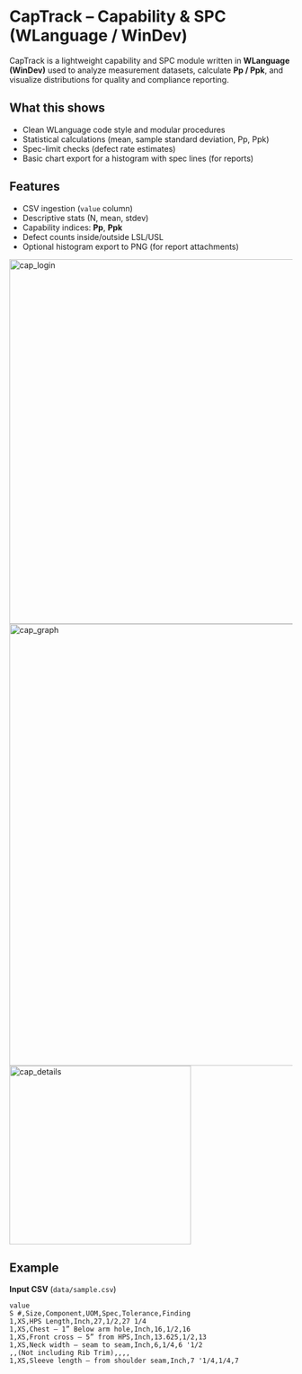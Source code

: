 # CapTrack – Capability & SPC (WLanguage / WinDev)

CapTrack is a lightweight capability and SPC module written in **WLanguage (WinDev)** used to
analyze measurement datasets, calculate **Pp / Ppk**, and visualize distributions for quality
and compliance reporting.

## What this shows
- Clean WLanguage code style and modular procedures
- Statistical calculations (mean, sample standard deviation, Pp, Ppk)
- Spec-limit checks (defect rate estimates)
- Basic chart export for a histogram with spec lines (for reports)

## Features
- CSV ingestion (`value` column)
- Descriptive stats (N, mean, stdev)
- Capability indices: **Pp**, **Ppk**
- Defect counts inside/outside LSL/USL
- Optional histogram export to PNG (for report attachments)

<img width="692" height="649" alt="cap_login" src="https://github.com/user-attachments/assets/ed2b4484-3b6c-496e-a6e4-8d830a8de667" />

<img width="1358" height="786" alt="cap_graph" src="https://github.com/user-attachments/assets/f2a32393-6902-45fb-be78-36780ebe8711" />

<img width="323" height="318" alt="cap_details" src="https://github.com/user-attachments/assets/c397b1b7-bd18-4ef7-b78e-296761177842" />

## Example
**Input CSV** (`data/sample.csv`)
```csv
value
S #,Size,Component,UOM,Spec,Tolerance,Finding
1,XS,HPS Length,Inch,27,1/2,27 1/4
1,XS,Chest – 1” Below arm hole,Inch,16,1/2,16
1,XS,Front cross – 5” from HPS,Inch,13.625,1/2,13
1,XS,Neck width – seam to seam,Inch,6,1/4,6 '1/2
,,(Not including Rib Trim),,,,
1,XS,Sleeve length – from shoulder seam,Inch,7 '1/4,1/4,7



